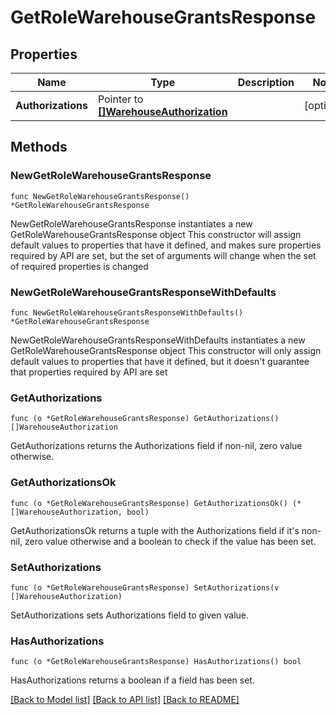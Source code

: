 # GetRoleWarehouseGrantsResponse

## Properties

Name | Type | Description | Notes
------------ | ------------- | ------------- | -------------
**Authorizations** | Pointer to [**[]WarehouseAuthorization**](WarehouseAuthorization.md) |  | [optional] 

## Methods

### NewGetRoleWarehouseGrantsResponse

`func NewGetRoleWarehouseGrantsResponse() *GetRoleWarehouseGrantsResponse`

NewGetRoleWarehouseGrantsResponse instantiates a new GetRoleWarehouseGrantsResponse object
This constructor will assign default values to properties that have it defined,
and makes sure properties required by API are set, but the set of arguments
will change when the set of required properties is changed

### NewGetRoleWarehouseGrantsResponseWithDefaults

`func NewGetRoleWarehouseGrantsResponseWithDefaults() *GetRoleWarehouseGrantsResponse`

NewGetRoleWarehouseGrantsResponseWithDefaults instantiates a new GetRoleWarehouseGrantsResponse object
This constructor will only assign default values to properties that have it defined,
but it doesn't guarantee that properties required by API are set

### GetAuthorizations

`func (o *GetRoleWarehouseGrantsResponse) GetAuthorizations() []WarehouseAuthorization`

GetAuthorizations returns the Authorizations field if non-nil, zero value otherwise.

### GetAuthorizationsOk

`func (o *GetRoleWarehouseGrantsResponse) GetAuthorizationsOk() (*[]WarehouseAuthorization, bool)`

GetAuthorizationsOk returns a tuple with the Authorizations field if it's non-nil, zero value otherwise
and a boolean to check if the value has been set.

### SetAuthorizations

`func (o *GetRoleWarehouseGrantsResponse) SetAuthorizations(v []WarehouseAuthorization)`

SetAuthorizations sets Authorizations field to given value.

### HasAuthorizations

`func (o *GetRoleWarehouseGrantsResponse) HasAuthorizations() bool`

HasAuthorizations returns a boolean if a field has been set.


[[Back to Model list]](../README.md#documentation-for-models) [[Back to API list]](../README.md#documentation-for-api-endpoints) [[Back to README]](../README.md)


